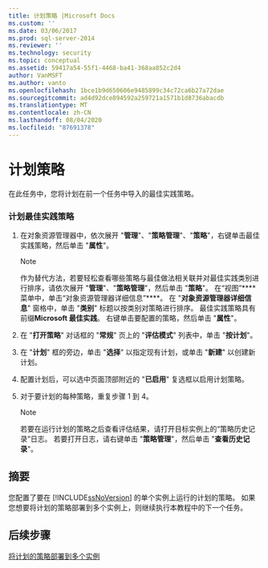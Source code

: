 ```yaml
---
title: 计划策略 |Microsoft Docs
ms.custom: ''
ms.date: 03/06/2017
ms.prod: sql-server-2014
ms.reviewer: ''
ms.technology: security
ms.topic: conceptual
ms.assetid: 59417a54-55f1-4468-ba41-368aa852c2d4
author: VanMSFT
ms.author: vanto
ms.openlocfilehash: 1bce1b9d650606e9485899c34c72ca6b27a72dae
ms.sourcegitcommit: ad4d92dce894592a259721a1571b1d8736abacdb
ms.translationtype: MT
ms.contentlocale: zh-CN
ms.lasthandoff: 08/04/2020
ms.locfileid: "87691378"
---
```

# <a name="schedule-the-policies"></a>计划策略
  在此任务中，您将计划在前一个任务中导入的最佳实践策略。  
  
### <a name="to-schedule-the-best-practices-policies"></a>计划最佳实践策略  
  
1.  在对象资源管理器中，依次展开 "**管理**"、"**策略管理**"、"**策略**"，右键单击最佳实践策略，然后单击 "**属性**"。  
  
    > [!NOTE]  
    >  作为替代方法，若要轻松查看哪些策略与最佳做法相关联并对最佳实践类别进行排序，请依次展开 "**管理**"、"**策略管理**"，然后单击 "**策略**"。 在“视图”**** 菜单中，单击“对象资源管理器详细信息”****。 在 "**对象资源管理器详细信息**" 窗格中，单击 "**类别**" 标题以按类别对策略进行排序。 最佳实践策略具有前缀**Microsoft 最佳实践**。 右键单击要配置的策略，然后单击 "**属性**"。  
  
2.  在 "**打开策略**" 对话框的 "**常规**" 页上的 "**评估模式**" 列表中，单击 "**按计划**"。  
  
3.  在 "**计划**" 框的旁边，单击 "**选择**" 以指定现有计划，或单击 "**新建**" 以创建新计划。  
  
4.  配置计划后，可以选中页面顶部附近的 "**已启用**" 复选框以启用计划策略。  
  
5.  对于要计划的每种策略，重复步骤 1 到 4。  
  
    > [!NOTE]  
    >  若要在运行计划的策略之后查看评估结果，请打开目标实例上的“策略历史记录”日志。 若要打开日志，请右键单击 "**策略管理**"，然后单击 "**查看历史记录**"。  
  
## <a name="summary"></a>摘要  
 您配置了要在 [!INCLUDE[ssNoVersion](../includes/ssnoversion-md.md)] 的单个实例上运行的计划的策略。 如果您想要将计划的策略部署到多个实例上，则继续执行本教程中的下一个任务。  
  
## <a name="next-steps"></a>后续步骤  
 [将计划的策略部署到多个实例](../../2014/tutorials/deploy-scheduled-policies-to-multiple-instances.md)  
  
  
